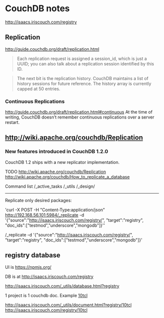 # CouchDB notes

http://isaacs.iriscouch.com/registry


## Replication 

http://guide.couchdb.org/draft/replication.html

> Each replication request is assigned a session_id, which is just a UUID; you can also talk about a replication session identified by this ID.

> The next bit is the replication history. CouchDB maintains a list of history sessions for future reference. The history array is currently capped at 50 entries.

### Continuous Replications

http://guide.couchdb.org/draft/replication.html#continuous
At the time of writing, CouchDB doesn’t remember continuous replications over a server restart.



## http://wiki.apache.org/couchdb/Replication
### New features introduced in CouchDB 1.2.0

CouchDB 1.2 ships with a new replicator implementation.

TODO
http://wiki.apache.org/couchdb/Replication
http://wiki.apache.org/couchdb/How_to_replicate_a_database  

Command list
/_active_tasks
/_utils
/_design/

---


Replicate only desired packages:

'curl -X POST -H "Content-Type:application/json" http://192.168.56.101:5984/_replicate -d '{"source":"http://isaacs.iriscouch.com/registry/", "target":"registry", "doc_ids":["testmod","underscore","mongodb"]}'' 

/_replicate -d '{"source":"http://isaacs.iriscouch.com/registry/", "target":"registry", "doc_ids":["testmod","underscore","mongodb"]}'


## registry database 

UI is https://npmjs.org/

DB is at http://isaacs.iriscouch.com/registry
 
http://isaacs.iriscouch.com/_utils/database.html?registry

1 project is 1 couchdb doc. Example [10tcl](https://npmjs.org/package/10tcl)

http://isaacs.iriscouch.com/_utils/document.html?registry/10tcl
http://isaacs.iriscouch.com/registry/10tcl